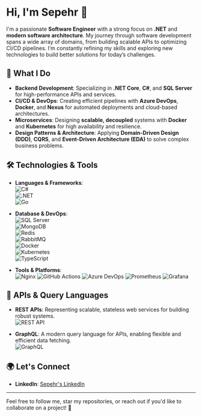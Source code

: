 # Hi, I'm Sepehr 👋

I'm a passionate **Software Engineer** with a strong focus on **.NET** and **modern software architecture**. My journey through software development spans a wide array of domains, from building scalable APIs to optimizing CI/CD pipelines. I’m constantly refining my skills and exploring new technologies to build better solutions for today’s challenges.

## 🚀 What I Do

- **Backend Development**: Specializing in **.NET Core**, **C#**, and **SQL Server** for high-performance APIs and services.
- **CI/CD & DevOps**: Creating efficient pipelines with **Azure DevOps**, **Docker**, and **Nexus** for automated deployments and cloud-based architectures.
- **Microservices**: Designing **scalable, decoupled** systems with **Docker** and **Kubernetes** for high availability and resilience.
- **Design Patterns & Architecture**: Applying **Domain-Driven Design (DDD)**, **CQRS**, and **Event-Driven Architecture (EDA)** to solve complex business problems.

## 🛠 Technologies & Tools

- **Languages & Frameworks**:  
  ![C#](https://img.shields.io/badge/C%23-239120?style=for-the-badge&logo=c-sharp&logoColor=white)  
  ![.NET](https://img.shields.io/badge/.NET-512BD4?style=for-the-badge&logo=.net&logoColor=white)  
  ![Go](https://img.shields.io/badge/Go-00ADD8?style=for-the-badge&logo=go&logoColor=white)


- **Database & DevOps**:  
  ![SQL Server](https://img.shields.io/badge/SQL_Server-CC2927?style=for-the-badge&logo=microsoft-sql-server&logoColor=white)  
  ![MongoDB](https://img.shields.io/badge/MongoDB-47A248?style=for-the-badge&logo=mongodb&logoColor=white)  
  ![Redis](https://img.shields.io/badge/Redis-DC382D?style=for-the-badge&logo=redis&logoColor=white)  
  ![RabbitMQ](https://img.shields.io/badge/RabbitMQ-FF6600?style=for-the-badge&logo=rabbitmq&logoColor=white)  
  ![Docker](https://img.shields.io/badge/Docker-2496ED?style=for-the-badge&logo=docker&logoColor=white)  
  ![Kubernetes](https://img.shields.io/badge/Kubernetes-326CE5?style=for-the-badge&logo=kubernetes&logoColor=white)  
  ![TypeScript](https://img.shields.io/badge/TypeScript-3178C6?style=for-the-badge&logo=typescript&logoColor=white)  


- **Tools & Platforms**:  
  ![Nginx](https://img.shields.io/badge/Nginx-009639?style=for-the-badge&logo=nginx&logoColor=white)
  ![GitHub Actions](https://img.shields.io/badge/GitHub_Actions-2088FF?style=for-the-badge&logo=github-actions&logoColor=white)
  ![Azure DevOps](https://img.shields.io/badge/Azure_DevOps-0078D4?style=for-the-badge&logo=azuredevops&logoColor=white)
  ![Prometheus](https://img.shields.io/badge/Prometheus-E6522C?style=for-the-badge&logo=prometheus&logoColor=white)
  ![Grafana](https://img.shields.io/badge/Grafana-FF1F20?style=for-the-badge&logo=grafana&logoColor=white)

## 🔧 APIs & Query Languages

- **REST APIs**: Representing scalable, stateless web services for building robust systems.  
  ![REST API](https://img.shields.io/badge/REST_API-67C2EF?style=for-the-badge&logo=rest&logoColor=white)

- **GraphQL**: A modern query language for APIs, enabling flexible and efficient data fetching.  
  ![GraphQL](https://img.shields.io/badge/GraphQL-E10098?style=for-the-badge&logo=graphql&logoColor=white)

## 🌍 Let's Connect

- **LinkedIn**: [Sepehr's LinkedIn](https://www.linkedin.com/in/sepehrsohangir)
---

Feel free to follow me, star my repositories, or reach out if you'd like to collaborate on a project! 🎯
